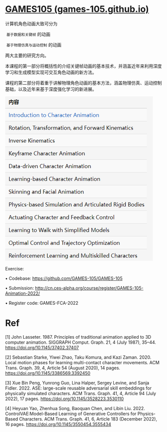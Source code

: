 # [GAMES105 (games-105.github.io)](https://games-105.github.io/)



计算机角色动画大致可分为

​	`基于数据和关键帧` 的动画

​	`基于物理仿真与运动控制` 的动画

两大主要的研究方向。



本课程的第一部分将概括性的介绍关键帧动画的基本技术，并涵盖近年来利用深度学习和生成模型实现可交互角色动画的新方法。

课程的第二部分将着重于讲解物理角色动画的基本方法，涵盖物理仿真、运动控制基础，以及近年来基于深度强化学习的新进展。

![image-20221015181129365](Media/00_课程介绍/image-20221015181129365.png)

Exercise:

• Codebase: https://github.com/GAMES-105/GAMES-105 

• Submission: http://cn.ces-alpha.org/course/register/GAMES-105-Animation-2022/ 

• Register code: GAMES-FCA-2022

# Ref

[1] John Lasseter. 1987. Principles of traditional animation applied to 3D computer animation. SIGGRAPH Comput. Graph. 21, 4 (July 1987), 35–44. https://doi.org/10.1145/37402.37407

[2] Sebastian Starke, Yiwei Zhao, Taku Komura, and Kazi Zaman. 2020. Local motion phases for learning multi-contact character movements. ACM Trans. Graph. 39, 4, Article 54 (August 2020), 14 pages. https://doi.org/10.1145/3386569.3392450

[3] Xue Bin Peng, Yunrong Guo, Lina Halper, Sergey Levine, and Sanja Fidler. 2022. ASE: large-scale reusable adversarial skill embeddings for physically simulated characters. ACM Trans. Graph. 41, 4, Article 94 (July 2022), 17 pages. https://doi.org/10.1145/3528223.3530110

[4] Heyuan Yao, Zhenhua Song, Baoquan Chen, and Libin Liu. 2022. ControlVAE:Model-Based Learning of Generative Controllers for Physics-Based Characters. ACM Trans. Graph. 41, 6, Article 183 (December 2022), 16 pages. https://doi.org/10.1145/3550454.3555434



